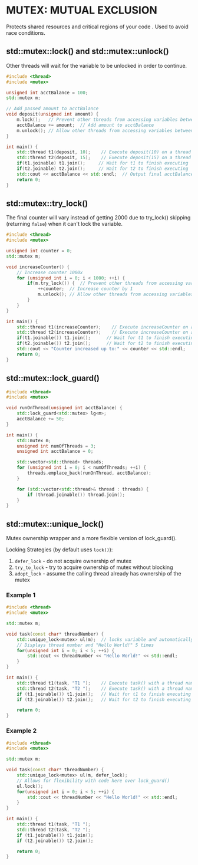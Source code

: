 # MUTEX: MUTUAL EXCLUSION
Protects shared resources and critical regions of your code . Used to avoid race conditions.
## std::mutex::lock() and std::mutex::unlock()
Other threads will wait for the variable to be unlocked in order to continue.
```cpp
#include <thread>
#include <mutex>

unsigned int acctBalance = 100;
std::mutex m;

// Add passed amount to acctBalance
void deposit(unsigned int amount) {
    m.lock();   // Prevent other threads from accessing variables between lock() and unlock()
    acctBalance += amount;  // Add amount to acctBalance
    m.unlock(); // Allow other threads from accessing variables between lock() and unlock()
}

int main() {
    std::thread t1(deposit, 10);    // Execute deposit(10) on a thread
    std::thread t2(deposit, 15);    // Execute deposit(15) on a thread
    if(t1.joinable) t1.join();     // Wait for t1 to finish executing
    if(t2.joinable) t2.join();     // Wait for t2 to finish executing
    std::cout << acctBalance << std::endl;  // Output final acctBalance
    return 0;
}
```

## std::mutex::try_lock()
The final counter will vary instead of getting 2000 due to try_lock() skipping (returning `false`) when it can't lock the variable.
```cpp
#include <thread>
#include <mutex>

unsigned int counter = 0;
std::mutex m;

void increaseCounter() {
    // Increase counter 1000x
    for (unsigned int i = 0; i < 1000; ++i) {
        if(m.try_lock()) {  // Prevent other threads from accessing variables between try_lock() and unlock() if not locked
            ++counter;  // Increase counter by 1
            m.unlock(); // Allow other threads from accessing variables between try_lock() and unlock()
        }
    }
}

int main() {
    std::thread t1(increaseCounter);    // Execute increaseCounter on a thread
    std::thread t2(increaseCounter);    // Execute increaseCounter on a thread
    if(t1.joinable()) t1.join();      // Wait for t1 to finish executing
    if(t2.joinable()) t2.join();      // Wait for t2 to finish executing
    std::cout << "Counter increased up to:" << counter << std::endl;   // Output what the counter increased up to
    return 0;
}
```

## std::mutex::lock_guard()
```cpp
#include <thread>
#include <mutex>

void runOnThread(unsigned int acctBalance) {
    std::lock_guard<std::mutex> lg<m>;
    acctBalance += 50;
}

int main() {
    std::mutex m;
    unsigned int numOfThreads = 3;
    unsigned int acctBalance = 0;

    std::vector<std::thread> threads;
    for (unsigned int i = 0; i < numOfThreads; ++i) {
        threads.emplace_back(runOnThread, acctBalance);
    }

    for (std::vector<std::thread>& thread : threads) {
        if (thread.joinable()) thread.join();
    }
}
```

## std::mutex::unique_lock()
Mutex ownership wrapper and a more flexible version of lock_guard().

Locking Strategies (by default uses `lock()`):
1. `defer_lock` - do not acquire ownership of mutex
2. `try_to_lock` - try to acquire ownership of mutex without blocking
3. `adopt_lock` - assume the calling thread already has ownership of the mutex
### Example 1
```cpp
#include <thread>
#include <mutex>

std::mutex m;

void task(const char* threadNumber) {
    std::unique_lock<mutex> ul(m);  // locks variable and automatically unlocks with destructor
    // Displays thread number and "Hello World!" 5 times
    for(unsigned int i = 0; i < 5; ++i) {
        std::cout << threadNumber << "Hello World!" << std::endl;
    }
}

int main() {
    std::thread t1(task, "T1 ");    // Execute task() with a thread name of T1
    std::thread t2(task, "T2 ");    // Execute task() with a thread name of T2
    if (t1.joinable()) t1.join();   // Wait for t1 to finish executing
    if (t2.joinable()) t2.join();   // Wait for t2 to finish executing

    return 0;
}
```

### Example 2
```cpp
#include <thread>
#include <mutex>

std::mutex m;

void task(const char* threadNumber) {
    std::unique_lock<mutex> ul(m, defer_lock);  
    // Allows for flexibility with code here over lock_guard()
    ul.lock();
    for(unsigned int i = 0; i < 5; ++i) {
        std::cout << threadNumber << "Hello World!" << std::endl;
    }
}

int main() {
    std::thread t1(task, "T1 ");
    std::thread t2(task, "T2 ");
    if (t1.joinable()) t1.join();
    if (t2.joinable()) t2.join();

    return 0;
}
```
